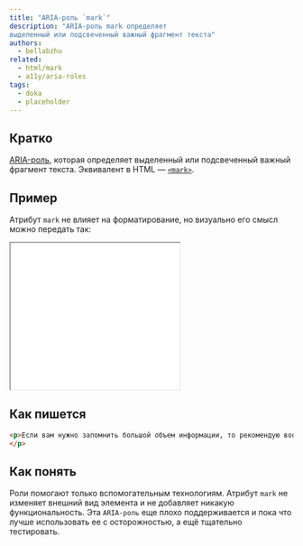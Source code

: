 ```yaml
---
title: "ARIA-роль `mark`"
description: "ARIA-роль mark определяет 
выделенный или подсвеченный важный фрагмент текста"
authors:
  - bellabzhu
related:
  - html/mark
  - a11y/aria-roles
tags:
  - doka
  - placeholder
---
```


## Кратко

[ARIA-роль](/a11y/aria-roles/#ustarevshie-i-nestandartnye-roli), которая определяет 
выделенный или подсвеченный важный фрагмент текста. Эквивалент в HTML — [`<mark>`](/html/mark/).

## Пример

Атрибут `mark` не влияет на форматирование, но визуально его смысл можно передать так:

<iframe title="Визуальный смысл mark" src="demos" height="260px"></iframe>

## Как пишется

```html
<p>Если вам нужно запомнить большой объем информации, то рекомендую вооружиться маркером и подчеркивать <span role="mark" aria-details="thread-1">важные мысли</span> в каждой главе.
</p>
```

## Как понять

Роли помогают только вспомогательным технологиям. Атрибут `mark` не изменяет внешний вид элемента и не добавляет никакую функциональность. 
Эта `ARIA-роль` еще плохо поддерживается и пока что лучше использовать ее с осторожностью, а ещё тщательно тестировать.
